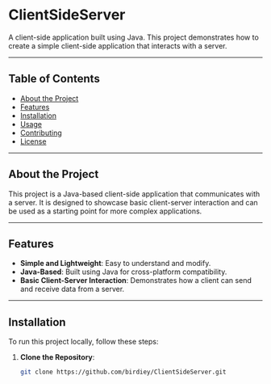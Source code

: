 # ClientSideServer

A client-side application built using Java. This project demonstrates how to create a simple client-side application that interacts with a server.

---

## Table of Contents
- [About the Project](#about-the-project)
- [Features](#features)
- [Installation](#installation)
- [Usage](#usage)
- [Contributing](#contributing)
- [License](#license)

---

## About the Project
This project is a Java-based client-side application that communicates with a server. It is designed to showcase basic client-server interaction and can be used as a starting point for more complex applications.

---

## Features
- **Simple and Lightweight**: Easy to understand and modify.
- **Java-Based**: Built using Java for cross-platform compatibility.
- **Basic Client-Server Interaction**: Demonstrates how a client can send and receive data from a server.

---

## Installation
To run this project locally, follow these steps:

1. **Clone the Repository**:
   ```bash
   git clone https://github.com/birdiey/ClientSideServer.git
